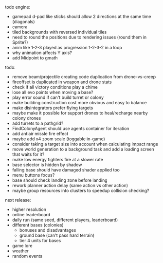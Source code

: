 todo engine:
- gamepad d-pad like sticks should allow 2 directions at the same time (diagonals)
- camera
- tiled backgrounds with reversed individual tiles
- need to round the positions due to rendering issues (round them in Sprite?)
- anim like 1-2-3 played as progression 1-2-3-2 in a loop
- why animation affects Y axis?
- add Midpoint to gmath

todo:
- remove beam/projectile creating code duplication from drone-vs-creep
- fireoffset is duplicated in weapon and drone stats
- check if all victory conditions play a chime
- lose all evo points when moving a base?
- play error sound if can't build turret or colony
- make building construction cost more obvious and easy to balance
- make disintegrators prefer flying targets
- maybe make it possible for support drones to heal/recharge nearby colony drones
- add turrets to a pathgrid?
- FindColonyAgent should use agents container for iteration
- add antiair missle fire effect
- maybe add x4 zoom scale (toggable in-game)
- consider taking a target size into account when calculating impact range
- move world generation to a background task and add a loading screen that waits for it?
- make low energy fighters fire at a slower rate
- base selector is hidden by shadow
- falling base should have damaged shader applied too
- menu buttons focus?
- base should check landing zone before landing
- rework planner action delay (same action vs other action)
- maybe group resources into clusters to speedup collision checking?

next release:
- higher resolution
- online leaderboard
- daily run (same seed, different players, leaderboard)
- different bases (colonies)
  - bonuses and disadvantages
  - ground base (can't pass hard terrain)
  - tier 4 units for bases
- game lore
- weather
- random events

